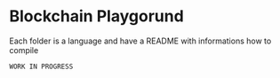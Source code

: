 # Blockchain Playgorund

Each folder is a language and have a README with informations how to compile

```shell
WORK IN PROGRESS
```
